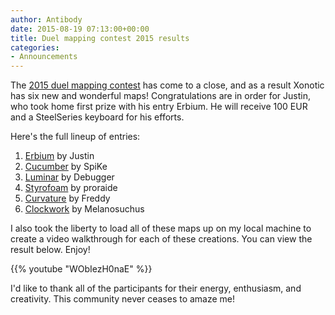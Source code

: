 ```yaml
---
author: Antibody
date: 2015-08-19 07:13:00+00:00
title: Duel mapping contest 2015 results
categories:
- Announcements
---
```

The [2015 duel mapping contest](http://forums.xonotic.org/showthread.php?tid=5450&pid=71748#pid71748) has come to a close, and as a result Xonotic has
six new and wonderful maps! Congratulations are in order for Justin, who took home first
prize with his entry Erbium. He will receive 100 EUR and a SteelSeries keyboard
for his efforts.

Here's the full lineup of entries:

1. [Erbium](http://xonotic.devfull.de/packages/erbium-r1_smallest.pk3) by Justin
2. [Cucumber](http://xonotic.devfull.de/packages/cucumber_v1.pk3) by SpiKe
3. [Luminar](http://xonotic.devfull.de/packages/luminar.pk3) by Debugger
4. [Styrofoam](http://xonotic.devfull.de/packages/styrofoam.pk3) by proraide
5. [Curvature](http://xonotic.devfull.de/packages/curvature_02.pk3) by Freddy
6. [Clockwork](http://xonotic.devfull.de/packages/clockwork_v001.pk3) by Melanosuchus

I also took the liberty to load all of these maps up on my local machine to create a
video walkthrough for each of these creations. You can view the
result below. Enjoy!

{{% youtube "WObIezH0naE" %}}

I'd like to thank all of the participants for their energy, enthusiasm,
and creativity. This community never ceases to amaze me!
